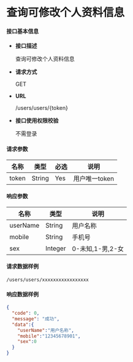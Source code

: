 # 查询可修改个人资料信息

#### **接口基本信息**

* **接口描述**

  查询可修改个人资料信息

* **请求方式**

  GET

* **URL**

  /users/users/{token}

* **接口使用权限校验**

  不需登录

#### **请求参数**

| 名称 | 类型 | 必选 | 说明 |
| --- | --- | --- | --- |
| token | String | Yes | 用户唯一token |

#### **响应参数**

| 名称 | 类型 | 说明 |
| --- | --- | --- |
| userName | String | 用户名称 |
| mobile | String | 手机号 |
| sex | Integer | 0-未知,1-男,2-女 |

#### **请求数据样例**

```url
/users/users/xxxxxxxxxxxxxxxxx
```

#### **响应数据样例**

```json
{
  "code": 0,
  "message": "成功",
  "data":{
    "userName":"用户名称",
    "mobile":"12345678901",
    "sex":0
  }
}
```



